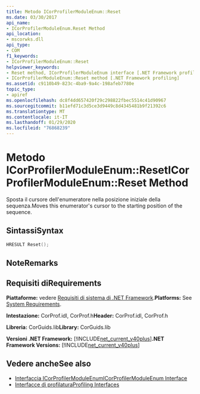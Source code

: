 ```yaml
---
title: Metodo ICorProfilerModuleEnum::Reset
ms.date: 03/30/2017
api_name:
- ICorProfilerModuleEnum.Reset Method
api_location:
- mscorwks.dll
api_type:
- COM
f1_keywords:
- ICorProfilerModuleEnum::Reset
helpviewer_keywords:
- Reset method, ICorProfilerModuleEnum interface [.NET Framework profiling]
- ICorProfilerModuleEnum::Reset method [.NET Framework profiling]
ms.assetid: c9110b49-823c-4ba9-9a4c-198afeb7780e
topic_type:
- apiref
ms.openlocfilehash: dc8f4dd657420f29c298822fbec5514c41d90967
ms.sourcegitcommit: b11efd71c3d5ce3d9449c8d4345481b9f21392c6
ms.translationtype: MT
ms.contentlocale: it-IT
ms.lasthandoff: 01/29/2020
ms.locfileid: "76868239"
---
```

# <a name="icorprofilermoduleenumreset-method"></a><span data-ttu-id="7e2a1-102">Metodo ICorProfilerModuleEnum::Reset</span><span class="sxs-lookup"><span data-stu-id="7e2a1-102">ICorProfilerModuleEnum::Reset Method</span></span>
<span data-ttu-id="7e2a1-103">Sposta il cursore dell'enumeratore nella posizione iniziale della sequenza.</span><span class="sxs-lookup"><span data-stu-id="7e2a1-103">Moves this enumerator's cursor to the starting position of the sequence.</span></span>  
  
## <a name="syntax"></a><span data-ttu-id="7e2a1-104">Sintassi</span><span class="sxs-lookup"><span data-stu-id="7e2a1-104">Syntax</span></span>  
  
```cpp  
HRESULT Reset();  
```  
  
## <a name="remarks"></a><span data-ttu-id="7e2a1-105">Note</span><span class="sxs-lookup"><span data-stu-id="7e2a1-105">Remarks</span></span>  
  
## <a name="requirements"></a><span data-ttu-id="7e2a1-106">Requisiti di</span><span class="sxs-lookup"><span data-stu-id="7e2a1-106">Requirements</span></span>  
 <span data-ttu-id="7e2a1-107">**Piattaforme:** vedere [Requisiti di sistema di .NET Framework](../../../../docs/framework/get-started/system-requirements.md).</span><span class="sxs-lookup"><span data-stu-id="7e2a1-107">**Platforms:** See [System Requirements](../../../../docs/framework/get-started/system-requirements.md).</span></span>  
  
 <span data-ttu-id="7e2a1-108">**Intestazione:** CorProf.idl, CorProf.h</span><span class="sxs-lookup"><span data-stu-id="7e2a1-108">**Header:** CorProf.idl, CorProf.h</span></span>  
  
 <span data-ttu-id="7e2a1-109">**Libreria:** CorGuids.lib</span><span class="sxs-lookup"><span data-stu-id="7e2a1-109">**Library:** CorGuids.lib</span></span>  
  
 <span data-ttu-id="7e2a1-110">**Versioni .NET Framework:** [!INCLUDE[net_current_v40plus](../../../../includes/net-current-v40plus-md.md)]</span><span class="sxs-lookup"><span data-stu-id="7e2a1-110">**.NET Framework Versions:** [!INCLUDE[net_current_v40plus](../../../../includes/net-current-v40plus-md.md)]</span></span>  
  
## <a name="see-also"></a><span data-ttu-id="7e2a1-111">Vedere anche</span><span class="sxs-lookup"><span data-stu-id="7e2a1-111">See also</span></span>

- [<span data-ttu-id="7e2a1-112">Interfaccia ICorProfilerModuleEnum</span><span class="sxs-lookup"><span data-stu-id="7e2a1-112">ICorProfilerModuleEnum Interface</span></span>](icorprofilermoduleenum-interface.md)
- [<span data-ttu-id="7e2a1-113">Interfacce di profilatura</span><span class="sxs-lookup"><span data-stu-id="7e2a1-113">Profiling Interfaces</span></span>](profiling-interfaces.md)
